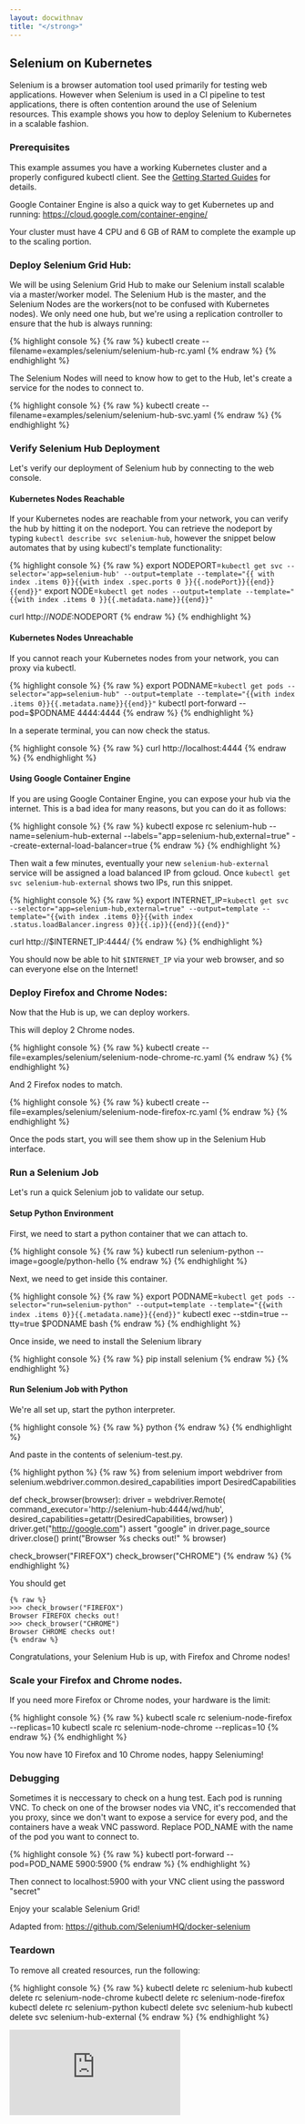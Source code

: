 ```yaml
---
layout: docwithnav
title: "</strong>"
---
```

<!-- BEGIN MUNGE: UNVERSIONED_WARNING -->


<!-- END MUNGE: UNVERSIONED_WARNING -->

## Selenium on Kubernetes

Selenium is a browser automation tool used primarily for testing web applications. However when Selenium is used in a CI pipeline to test applications, there is often contention around the use of Selenium resources. This example shows you how to deploy Selenium to Kubernetes in a scalable fashion.

### Prerequisites

This example assumes you have a working Kubernetes cluster and a properly configured kubectl client. See the [Getting Started Guides](../../docs/getting-started-guides/) for details.

Google Container Engine is also a quick way to get Kubernetes up and running: https://cloud.google.com/container-engine/

Your cluster must have 4 CPU and 6 GB of RAM to complete the example up to the scaling portion.

### Deploy Selenium Grid Hub:

We will be using Selenium Grid Hub to make our Selenium install scalable via a master/worker model. The Selenium Hub is the master, and the Selenium Nodes are the workers(not to be confused with Kubernetes nodes). We only need one hub, but we're using a replication controller to ensure that the hub is always running:

{% highlight console %}
{% raw %}
kubectl create --filename=examples/selenium/selenium-hub-rc.yaml
{% endraw %}
{% endhighlight %}

The Selenium Nodes will need to know how to get to the Hub, let's create a service for the nodes to connect to.

{% highlight console %}
{% raw %}
kubectl create --filename=examples/selenium/selenium-hub-svc.yaml
{% endraw %}
{% endhighlight %}

### Verify Selenium Hub Deployment

Let's verify our deployment of Selenium hub by connecting to the web console.

#### Kubernetes Nodes Reachable

If your Kubernetes nodes are reachable from your network, you can verify the hub by hitting it on the nodeport. You can retrieve the nodeport by typing `kubectl describe svc selenium-hub`, however the snippet below automates that by using kubectl's template functionality:

{% highlight console %}
{% raw %}
export NODEPORT=`kubectl get svc --selector='app=selenium-hub' --output=template --template="{{ with index .items 0}}{{with index .spec.ports 0 }}{{.nodePort}}{{end}}{{end}}"`
export NODE=`kubectl get nodes --output=template --template="{{with index .items 0 }}{{.metadata.name}}{{end}}"`

curl http://$NODE:$NODEPORT
{% endraw %}
{% endhighlight %}

#### Kubernetes Nodes Unreachable

If you cannot reach your Kubernetes nodes from your network, you can proxy via kubectl.

{% highlight console %}
{% raw %}
export PODNAME=`kubectl get pods --selector="app=selenium-hub" --output=template --template="{{with index .items 0}}{{.metadata.name}}{{end}}"`
kubectl port-forward --pod=$PODNAME 4444:4444
{% endraw %}
{% endhighlight %}

In a seperate terminal, you can now check the status.

{% highlight console %}
{% raw %}
curl http://localhost:4444
{% endraw %}
{% endhighlight %}

#### Using Google Container Engine

If you are using Google Container Engine, you can expose your hub via the internet. This is a bad idea for many reasons, but you can do it as follows:

{% highlight console %}
{% raw %}
kubectl expose rc selenium-hub --name=selenium-hub-external --labels="app=selenium-hub,external=true" --create-external-load-balancer=true
{% endraw %}
{% endhighlight %}

Then wait a few minutes, eventually your new `selenium-hub-external` service will be assigned a load balanced IP from gcloud. Once `kubectl get svc selenium-hub-external` shows two IPs, run this snippet.

{% highlight console %}
{% raw %}
export INTERNET_IP=`kubectl get svc --selector="app=selenium-hub,external=true" --output=template --template="{{with index .items 0}}{{with index .status.loadBalancer.ingress 0}}{{.ip}}{{end}}{{end}}"`

curl http://$INTERNET_IP:4444/
{% endraw %}
{% endhighlight %}

You should now be able to hit `$INTERNET_IP` via your web browser, and so can everyone else on the Internet!

### Deploy Firefox and Chrome Nodes:

Now that the Hub is up, we can deploy workers.

This will deploy 2 Chrome nodes.

{% highlight console %}
{% raw %}
kubectl create --file=examples/selenium/selenium-node-chrome-rc.yaml
{% endraw %}
{% endhighlight %}

And 2 Firefox nodes to match.

{% highlight console %}
{% raw %}
kubectl create --file=examples/selenium/selenium-node-firefox-rc.yaml
{% endraw %}
{% endhighlight %}

Once the pods start, you will see them show up in the Selenium Hub interface.

### Run a Selenium Job

Let's run a quick Selenium job to validate our setup.

#### Setup Python Environment

First, we need to start a python container that we can attach to.

{% highlight console %}
{% raw %}
kubectl run selenium-python --image=google/python-hello
{% endraw %}
{% endhighlight %}

Next, we need to get inside this container.

{% highlight console %}
{% raw %}
export PODNAME=`kubectl get pods --selector="run=selenium-python" --output=template --template="{{with index .items 0}}{{.metadata.name}}{{end}}"`
kubectl exec --stdin=true --tty=true $PODNAME bash
{% endraw %}
{% endhighlight %}

Once inside, we need to install the Selenium library

{% highlight console %}
{% raw %}
pip install selenium
{% endraw %}
{% endhighlight %}

#### Run Selenium Job with Python

We're all set up, start the python interpreter.

{% highlight console %}
{% raw %}
python
{% endraw %}
{% endhighlight %}

And paste in the contents of selenium-test.py.

{% highlight python %}
{% raw %}
from selenium import webdriver
from selenium.webdriver.common.desired_capabilities import DesiredCapabilities

def check_browser(browser):
  driver = webdriver.Remote(
    command_executor='http://selenium-hub:4444/wd/hub',
    desired_capabilities=getattr(DesiredCapabilities, browser)
  )
  driver.get("http://google.com")
  assert "google" in driver.page_source
  driver.close()
  print("Browser %s checks out!" % browser)


check_browser("FIREFOX")
check_browser("CHROME")
{% endraw %}
{% endhighlight %}

You should get

```
{% raw %}
>>> check_browser("FIREFOX")
Browser FIREFOX checks out!
>>> check_browser("CHROME")
Browser CHROME checks out!
{% endraw %}
```

Congratulations, your Selenium Hub is up, with Firefox and Chrome nodes!

### Scale your Firefox and Chrome nodes.

If you need more Firefox or Chrome nodes, your hardware is the limit:

{% highlight console %}
{% raw %}
kubectl scale rc selenium-node-firefox --replicas=10
kubectl scale rc selenium-node-chrome --replicas=10
{% endraw %}
{% endhighlight %}

You now have 10 Firefox and 10 Chrome nodes, happy Seleniuming!

### Debugging

Sometimes it is neccessary to check on a hung test. Each pod is running VNC. To check on one of the browser nodes via VNC, it's reccomended that you proxy, since we don't want to expose a service for every pod, and the containers have a weak VNC password. Replace POD_NAME with the name of the pod you want to connect to.

{% highlight console %}
{% raw %}
kubectl port-forward --pod=POD_NAME 5900:5900
{% endraw %}
{% endhighlight %}

Then connect to localhost:5900 with your VNC client using the password "secret"

Enjoy your scalable Selenium Grid!

Adapted from: https://github.com/SeleniumHQ/docker-selenium

### Teardown

To remove all created resources, run the following:

{% highlight console %}
{% raw %}
kubectl delete rc selenium-hub
kubectl delete rc selenium-node-chrome
kubectl delete rc selenium-node-firefox
kubectl delete rc selenium-python
kubectl delete svc selenium-hub
kubectl delete svc selenium-hub-external
{% endraw %}
{% endhighlight %}


<!-- BEGIN MUNGE: GENERATED_ANALYTICS -->
[![Analytics](https://kubernetes-site.appspot.com/UA-36037335-10/GitHub/examples/selenium/README.md?pixel)]()
<!-- END MUNGE: GENERATED_ANALYTICS -->

